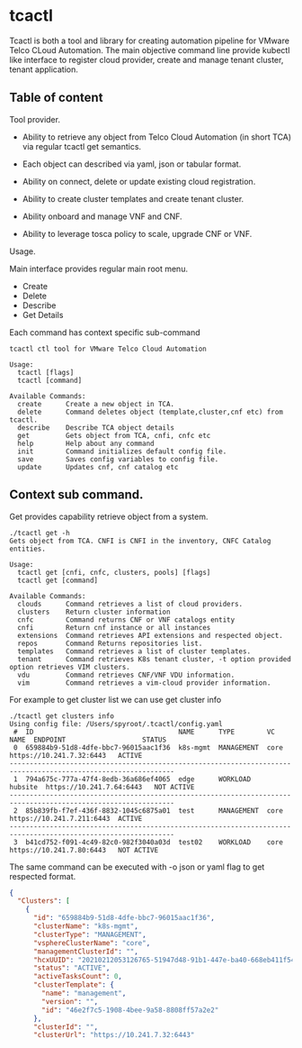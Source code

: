 # tcactl

Tcactl  is both a tool and library for creating automation pipeline for VMware Telco CLoud Automation.
The main objective command line provide kubectl like interface to register cloud provider,
create and manage tenant cluster, tenant application.

## Table of content

Tool provider.
* Ability to retrieve any object from Telco Cloud Automation (in short TCA)
  via regular tcactl get semantics.
  
* Each object can described via yaml, json or tabular format.

* Ability on connect, delete or update existing cloud registration.

* Ability to create cluster templates and create tenant cluster.

* Ability onboard and manage VNF and CNF.

* Ability to leverage tosca policy to scale, upgrade CNF or VNF.

Usage.

Main interface provides regular main root menu. 

* Create
* Delete
* Describe
* Get Details

Each command has context specific sub-command

```shell
tcactl ctl tool for VMware Telco Cloud Automation

Usage:
  tcactl [flags]
  tcactl [command]

Available Commands:
  create      Create a new object in TCA.
  delete      Command deletes object (template,cluster,cnf etc) from tcactl.
  describe    Describe TCA object details
  get         Gets object from TCA, cnfi, cnfc etc
  help        Help about any command
  init        Command initializes default config file.
  save        Saves config variables to config file.
  update      Updates cnf, cnf catalog etc
```

## Context sub command.

Get provides capability retrieve object from a system.

```shell
./tcactl get -h
Gets object from TCA. CNFI is CNFI in the inventory, CNFC Catalog entities.

Usage:
  tcactl get [cnfi, cnfc, clusters, pools] [flags]
  tcactl get [command]

Available Commands:
  clouds      Command retrieves a list of cloud providers.
  clusters    Return cluster information
  cnfc        Command returns CNF or VNF catalogs entity
  cnfi        Return cnf instance or all instances
  extensions  Command retrieves API extensions and respected object.
  repos       Command Returns repositories list.
  templates   Command retrieves a list of cluster templates.
  tenant      Command retrieves K8s tenant cluster, -t option provided option retrieves VIM clusters.
  vdu         Command retrieves CNF/VNF VDU information.
  vim         Command retrieves a vim-cloud provider information.
```

For example to get cluster list we can use get cluster info

```shell
./tcactl get clusters info
Using config file: /Users/spyroot/.tcactl/config.yaml
 #  ID                                    NAME      TYPE        VC NAME  ENDPOINT                   STATUS
 0  659884b9-51d8-4dfe-bbc7-96015aac1f36  k8s-mgmt  MANAGEMENT  core     https://10.241.7.32:6443   ACTIVE
---------------------------------------------------------------------------------------------------------------
 1  794a675c-777a-47f4-8edb-36a686ef4065  edge      WORKLOAD    hubsite  https://10.241.7.64:6443   NOT ACTIVE
---------------------------------------------------------------------------------------------------------------
 2  85b839fb-f7ef-436f-8832-1045c6875a01  test      MANAGEMENT  core     https://10.241.7.211:6443  ACTIVE
---------------------------------------------------------------------------------------------------------------
 3  b41cd752-f091-4c49-82c0-982f3040a03d  test02    WORKLOAD    core     https://10.241.7.80:6443   NOT ACTIVE
```

The same command can be executed with -o json or yaml flag to get respected format.

```json
{
  "Clusters": [
    {
      "id": "659884b9-51d8-4dfe-bbc7-96015aac1f36",
      "clusterName": "k8s-mgmt",
      "clusterType": "MANAGEMENT",
      "vsphereClusterName": "core",
      "managementClusterId": "",
      "hcxUUID": "20210212053126765-51947d48-91b1-447e-ba40-668eb411f545",
      "status": "ACTIVE",
      "activeTasksCount": 0,
      "clusterTemplate": {
        "name": "management",
        "version": "",
        "id": "46e2f7c5-1908-4bee-9a58-8808ff57a2e2"
      },
      "clusterId": "",
      "clusterUrl": "https://10.241.7.32:6443"
```